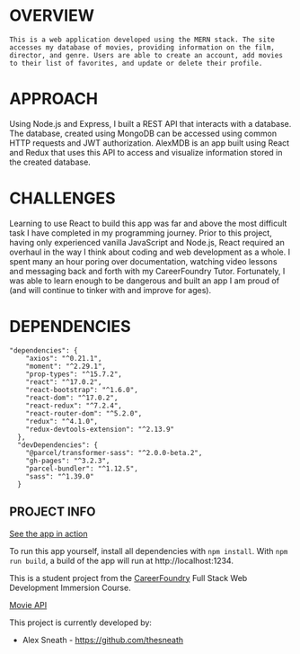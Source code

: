 # OVERVIEW

    This is a web application developed using the MERN stack. The site accesses my database of movies, providing information on the film, director, and genre. Users are able to create an account, add movies to their list of favorites, and update or delete their profile. 

# APPROACH

  Using Node.js and Express, I built a REST API that interacts with a database. The database, created using MongoDB can be accessed using common HTTP requests and JWT authorization. AlexMDB is an app built using React and Redux that uses this API to access and visualize information stored in the created database. 

# CHALLENGES

  Learning to use React to build this app was far and above the most difficult task I have completed in my programming journey. Prior to this project, having only experienced vanilla JavaScript and Node.js, React required an overhaul in the way I think about coding and web development as a whole. I spent many an hour poring over documentation, watching video lessons and messaging back and forth with my CareerFoundry Tutor. Fortunately, I was able to learn enough to be dangerous and built an app I am proud of (and will continue to tinker with and improve for ages). 

# DEPENDENCIES

```
"dependencies": {
    "axios": "^0.21.1",
    "moment": "^2.29.1",
    "prop-types": "^15.7.2",
    "react": "^17.0.2",
    "react-bootstrap": "^1.6.0",
    "react-dom": "^17.0.2",
    "react-redux": "^7.2.4",
    "react-router-dom": "^5.2.0",
    "redux": "^4.1.0",
    "redux-devtools-extension": "^2.13.9"
  },
  "devDependencies": {
    "@parcel/transformer-sass": "^2.0.0-beta.2",
    "gh-pages": "^3.2.3",
    "parcel-bundler": "^1.12.5",
    "sass": "^1.39.0"
  }
  ```

##  PROJECT INFO

[See the app in action](https://thesneath-myflix.netlify.app/)

To run this app yourself, install all dependencies with `npm install`. With `npm run build`, a build of the app will run at http://localhost:1234.  

This is a student project from the [CareerFoundry](careerfoundry.com) Full Stack Web Development Immersion Course.

[Movie API](https://github.com/thesneath/movie_api)

This project is currently developed by:

 * Alex Sneath - https://github.com/thesneath